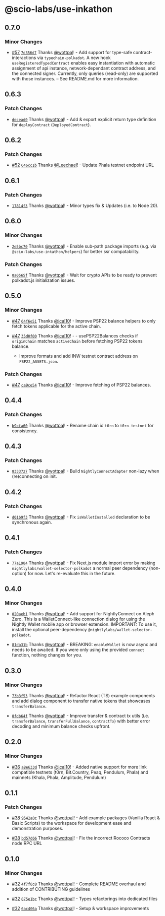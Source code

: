 # @scio-labs/use-inkathon

## 0.7.0

### Minor Changes

- [#57](https://github.com/scio-labs/use-inkathon/pull/57) [`7d356d7`](https://github.com/scio-labs/use-inkathon/commit/7d356d745073ea27e3daf56af379cb9ba6811d28) Thanks [@wottpal](https://github.com/wottpal)! - Add support for type-safe contract-interactions via `typechain-polkadot`. A new hook `useRegisteredTypedContract` enables easy instantiation with automatic assignment of api instance, network-dependant contract address, and the connected signer. Currently, only queries (read-only) are supported with those instances. – See README.md for more information.

## 0.6.3

### Patch Changes

- [`decead0`](https://github.com/scio-labs/use-inkathon/commit/decead01197cf92d28437d1cb982329e3b8aa019) Thanks [@wottpal](https://github.com/wottpal)! - Add & export explicit return type definition for `deployContract` (`DeployedContract`).

## 0.6.2

### Patch Changes

- [#52](https://github.com/scio-labs/use-inkathon/pull/52) [`646cc1b`](https://github.com/scio-labs/use-inkathon/commit/646cc1be6e79514e3956e9591f85c6c37113f594) Thanks [@Leechael](https://github.com/Leechael)! - Update Phala testnet endpoint URL

## 0.6.1

### Patch Changes

- [`17814f3`](https://github.com/scio-labs/use-inkathon/commit/17814f3ad8d05418dd9d8874637e22f14a535897) Thanks [@wottpal](https://github.com/wottpal)! - Minor types fix & Updates (i.e. to Node 20).

## 0.6.0

### Minor Changes

- [`2e5bc70`](https://github.com/scio-labs/use-inkathon/commit/2e5bc70a4b04825c52044abf0783c2f37437c706) Thanks [@wottpal](https://github.com/wottpal)! - Enable sub-path package imports (e.g. via `@scio-labs/use-inkathon/helpers`) for better ssr compatability.

### Patch Changes

- [`0a0565f`](https://github.com/scio-labs/use-inkathon/commit/0a0565f48af4ec2a48a43635a6024d388db7dec5) Thanks [@wottpal](https://github.com/wottpal)! - Wait for crypto APIs to be ready to prevent polkadot.js initialization issues.

## 0.5.0

### Minor Changes

- [#47](https://github.com/scio-labs/use-inkathon/pull/47) [`64f6e51`](https://github.com/scio-labs/use-inkathon/commit/64f6e51a0d529541cdd0464ccc2af18bb21564c9) Thanks [@ical10](https://github.com/ical10)! - Improve PSP22 balance helpers to only fetch tokens applicable for the active chain.

- [#47](https://github.com/scio-labs/use-inkathon/pull/47) [`35d0f00`](https://github.com/scio-labs/use-inkathon/commit/35d0f006e3cc8fd3a1a2d92c097a28993be5331b) Thanks [@ical10](https://github.com/ical10)! - - usePSP22Balances checks if `originChain` matches `activeChain` before fetching PSP22 tokens balance.
  - Improve formats and add INW testnet contract address on `PSP22_ASSETS.json`.

### Patch Changes

- [#47](https://github.com/scio-labs/use-inkathon/pull/47) [`ca9ce54`](https://github.com/scio-labs/use-inkathon/commit/ca9ce5473ad36b368ab89663757b2b32388a5166) Thanks [@ical10](https://github.com/ical10)! - Improve fetching of PSP22 balances.

## 0.4.4

### Patch Changes

- [`b9cfa60`](https://github.com/scio-labs/use-inkathon/commit/b9cfa60b1bc3eb2424d3fd41f68ee3e04631b645) Thanks [@wottpal](https://github.com/wottpal)! - Rename chain id `t0rn` to `t0rn-testnet` for consistency.

## 0.4.3

### Patch Changes

- [`8333727`](https://github.com/scio-labs/use-inkathon/commit/8333727b78fad945b8f28b53970454d6aa3f9099) Thanks [@wottpal](https://github.com/wottpal)! - Build `NightlyConnectAdapter` non-lazy when (re)connecting on init.

## 0.4.2

### Patch Changes

- [`d01b9f3`](https://github.com/scio-labs/use-inkathon/commit/d01b9f334223eb64c1fc80c73017f382c490bc53) Thanks [@wottpal](https://github.com/wottpal)! - Fix `isWalletInstalled` declaration to be synchronous again.

## 0.4.1

### Patch Changes

- [`77a1904`](https://github.com/scio-labs/use-inkathon/commit/77a19042daf47fe7b6f646504336a5942fbb3f65) Thanks [@wottpal](https://github.com/wottpal)! - Fix Next.js module import error by making `nightlylabs/wallet-selector-polkadot` a normal peer dependency (non-option) for now. Let's re-evaluate this in the future.

## 0.4.0

### Minor Changes

- [`020aeb1`](https://github.com/scio-labs/use-inkathon/commit/020aeb1900dee1ea449df061f919bb3d7f842db4) Thanks [@wottpal](https://github.com/wottpal)! - Add support for NightlyConnect on Aleph Zero. This is a WalletConnect-like connection dialog for using the Nightly Wallet mobile app or browser extension. IMPORTANT: To use it, install the optional peer-dependency `@nightlylabs/wallet-selector-polkadot`.

- [`81da31b`](https://github.com/scio-labs/use-inkathon/commit/81da31bfeafecfe7d8e531c14553f975479a9c05) Thanks [@wottpal](https://github.com/wottpal)! - BREAKING: `enableWallet` is now async and needs to be awaited. If you were only using the provided `connect` function, nothing changes for you.

## 0.3.0

### Minor Changes

- [`73b3f53`](https://github.com/scio-labs/use-inkathon/commit/73b3f536a41fe84b71cc33c294fc3cd9badfcf27) Thanks [@wottpal](https://github.com/wottpal)! - Refactor React (TS) example components and add dialog component to transfer native tokens that showcases `transferBalance`.

- [`8fdb64f`](https://github.com/scio-labs/use-inkathon/commit/8fdb64fe0e1f84809ccc435a9bc4b2bfec292cfc) Thanks [@wottpal](https://github.com/wottpal)! - Improve transfer & contract tx utils (i.e. `transferBalance`, `transferFullBalance`, `contractTx`) with better error decoding and minimum balance checks upfront.

## 0.2.0

### Minor Changes

- [#36](https://github.com/scio-labs/use-inkathon/pull/36) [`a8e633d`](https://github.com/scio-labs/use-inkathon/commit/a8e633d95329d7b9661e0fa7f6e9a8154c020e5d) Thanks [@ical10](https://github.com/ical10)! - Added native support for more !ink compatible testnets (t0rn, Bit.Country, Peaq, Pendulum, Phala) and mainnets (Khala, Phala, Amplitude, Pendulum)

## 0.1.1

### Patch Changes

- [#38](https://github.com/scio-labs/use-inkathon/pull/38) [`9542a0c`](https://github.com/scio-labs/use-inkathon/commit/9542a0c59e0e1dd9c7c626ce3a33f9c389737181) Thanks [@wottpal](https://github.com/wottpal)! - Add example packages (Vanilla React & Basic Scripts) to the workspace for development ease and demonstration purposes.

- [#38](https://github.com/scio-labs/use-inkathon/pull/38) [`bd57d66`](https://github.com/scio-labs/use-inkathon/commit/bd57d66b61774dfa78af67003afd20c3b415f8a5) Thanks [@wottpal](https://github.com/wottpal)! - Fix the incorrect Rococo Contracts node RPC URL

## 0.1.0

### Minor Changes

- [#32](https://github.com/scio-labs/use-inkathon/pull/32) [`4f7f0c8`](https://github.com/scio-labs/use-inkathon/commit/4f7f0c8016511f331c79d367420ffb62f904834a) Thanks [@wottpal](https://github.com/wottpal)! - Complete README overhaul and addition of CONTRIBUTING guidelines

- [#32](https://github.com/scio-labs/use-inkathon/pull/32) [`875e1bc`](https://github.com/scio-labs/use-inkathon/commit/875e1bc4a7f1706b68a40f99dfa042a563945ab5) Thanks [@wottpal](https://github.com/wottpal)! - Types refactorings into dedicated files

- [#32](https://github.com/scio-labs/use-inkathon/pull/32) [`6ac406a`](https://github.com/scio-labs/use-inkathon/commit/6ac406aedba29aed349721438864ad53374fafca) Thanks [@wottpal](https://github.com/wottpal)! - Setup & workspace improvements
